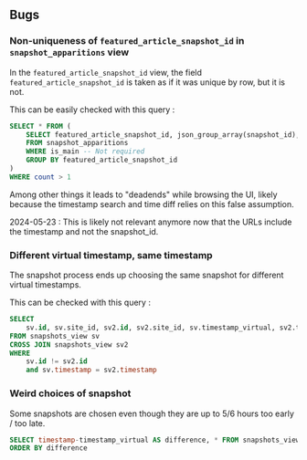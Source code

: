 ## Bugs

### Non-uniqueness of `featured_article_snapshot_id` in `snapshot_apparitions` view

In the `featured_article_snapshot_id` view, the field `featured_article_snapshot_id` is taken as if it was unique by row, but it is not. 

This can be easily checked with this query :

```sql
SELECT * FROM (
    SELECT featured_article_snapshot_id, json_group_array(snapshot_id), COUNT(*) as count
    FROM snapshot_apparitions
    WHERE is_main -- Not required
    GROUP BY featured_article_snapshot_id
)
WHERE count > 1
```

Among other things it leads to "deadends" while browsing the UI, likely because the timestamp search and time diff relies on this false assumption.

2024-05-23 : This is likely not relevant anymore now that the URLs include the timestamp and not the snapshot_id.

### Different virtual timestamp, same timestamp

The snapshot process ends up choosing the same snapshot for different virtual timestamps.

This can be checked with this query :

```sql
SELECT
    sv.id, sv.site_id, sv2.id, sv2.site_id, sv.timestamp_virtual, sv2.timestamp_virtual, sv2.timestamp
FROM snapshots_view sv
CROSS JOIN snapshots_view sv2
WHERE
    sv.id != sv2.id
    and sv.timestamp = sv2.timestamp
```

### Weird choices of snapshot

Some snapshots are chosen even though they are up to 5/6 hours too early / too late.

```sql
SELECT timestamp-timestamp_virtual AS difference, * FROM snapshots_view
ORDER BY difference
```
